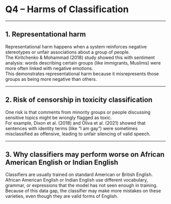 # Q4 – Harms of Classification

---

## 1. Representational harm
Representational harm happens when a system reinforces negative stereotypes or unfair associations about a group of people.  
The Kiritchenko & Mohammad (2018) study showed this with sentiment analysis: words describing certain groups (like immigrants, Muslims) were more often linked with negative emotions.  
This demonstrates representational harm because it misrepresents those groups as being more negative than others.

---

## 2. Risk of censorship in toxicity classification
One risk is that comments from minority groups or people discussing sensitive topics might be wrongly flagged as toxic.  
For example, Dixon et al. (2018) and Oliva et al. (2021) showed that sentences with identity terms (like “I am gay”) were sometimes misclassified as offensive, leading to unfair silencing of valid speech.

---

## 3. Why classifiers may perform worse on African American English or Indian English
Classifiers are usually trained on standard American or British English.  
African American English or Indian English use different vocabulary, grammar, or expressions that the model has not seen enough in training.  
Because of this data gap, the classifier may make more mistakes on these varieties, even though they are valid forms of English.
